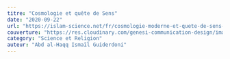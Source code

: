 ```yaml
---
titre: "Cosmologie et quête de Sens"
date: "2020-09-22"
url: "https://islam-science.net/fr/cosmologie-moderne-et-quete-de-sens-un-dialogue-sur-la-voie-de-la-connaissance-3525/"
couverture: "https://res.cloudinary.com/genesi-communication-design/image/upload/v1604579478/ihei/couvertures/1590700135_td92rp.png"
category: "Science et Religion"
auteur: "Abd al-Haqq Ismaïl Guiderdoni"
---
```

